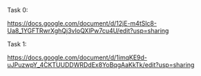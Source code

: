 Task 0:

https://docs.google.com/document/d/12jE-m4tSlc8-Ua8_1YGFTRwrXghQj3vIoQXlPw7cu4U/edit?usp=sharing

Task 1:

https://docs.google.com/document/d/1imqKE9d-uJPuzwpY_4CKTUUDDWRDdEx8YoBqgAaKkTk/edit?usp=sharing
